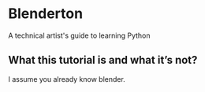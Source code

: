 # Blenderton 

A technical artist's guide to learning Python 

## What this tutorial is and what it’s not?

I assume you already know blender.